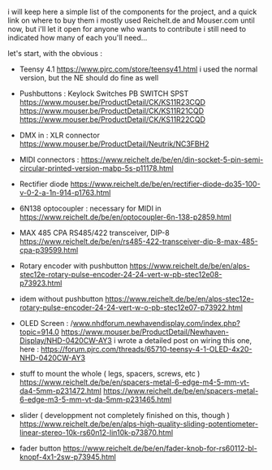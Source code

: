 i will keep here a simple list of the components for the project, and a quick link on where to buy them
i mostly used Reichelt.de and Mouser.com until now, but i'll let it open for anyone who wants to contribute
i still need to indicated how many of each you'll need... 

let's start, with the obvious : 
* Teensy 4.1          https://www.pjrc.com/store/teensy41.html 
i used the normal version, but the NE should do fine as well

* Pushbuttons : Keylock Switches PB SWITCH SPST 
https://www.mouser.be/ProductDetail/CK/KS11R23CQD 
https://www.mouser.be/ProductDetail/CK/KS11R21CQD 
https://www.mouser.be/ProductDetail/CK/KS11R22CQD 

* DMX in : XLR connector
https://www.mouser.be/ProductDetail/Neutrik/NC3FBH2 

* MIDI connectors :
https://www.reichelt.de/be/en/din-socket-5-pin-semi-circular-printed-version-mabp-5s-p11178.html 

* Rectifier diode
https://www.reichelt.de/be/en/rectifier-diode-do35-100-v-0-2-a-1n-914-p1763.html 

* 6N138 optocoupler : necessary for MIDI in
https://www.reichelt.de/be/en/optocoupler-6n-138-p2859.html 

* MAX 485 CPA RS485/422 transceiver, DIP-8 
https://www.reichelt.de/be/en/rs485-422-transceiver-dip-8-max-485-cpa-p39599.html

* Rotary encoder with pushbutton 
https://www.reichelt.de/be/en/alps-stec12e-rotary-pulse-encoder-24-24-vert-w-pb-stec12e08-p73923.html 
* idem without pushbutton 
https://www.reichelt.de/be/en/alps-stec12e-rotary-pulse-encoder-24-24-vert-w-o-pb-stec12e07-p73922.html 

* OLED Screen : 
 /www.nhdforum.newhavendisplay.com/index.php?topic=914.0
https://www.mouser.be/ProductDetail/Newhaven-Display/NHD-0420CW-AY3 
i wrote a detailed post on wiring this one, here : 
https://forum.pjrc.com/threads/65710-teensy-4-1-OLED-4x20-NHD-0420CW-AY3 

* stuff to mount the whole ( legs, spacers, screws, etc )
https://www.reichelt.de/be/en/spacers-metal-6-edge-m4-5-mm-vt-da4-5mm-p231472.html 
https://www.reichelt.de/be/en/spacers-metal-6-edge-m3-5-mm-vt-da-5mm-p231465.html

* slider ( developpment not completely finished on this, though ) 
https://www.reichelt.de/be/en/alps-high-quality-sliding-potentiometer-linear-stereo-10k-rs60n12-lin10k-p73870.html  
+ fader button 
https://www.reichelt.de/be/en/fader-knob-for-rs60112-bl-knopf-4x1-2sw-p73945.html 



